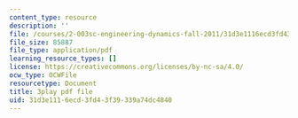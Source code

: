 ```yaml
---
content_type: resource
description: ''
file: /courses/2-003sc-engineering-dynamics-fall-2011/31d3e1116ecd3fd43f39339a74dc4840_63sIgMvBuEQ.pdf
file_size: 85887
file_type: application/pdf
learning_resource_types: []
license: https://creativecommons.org/licenses/by-nc-sa/4.0/
ocw_type: OCWFile
resourcetype: Document
title: 3play pdf file
uid: 31d3e111-6ecd-3fd4-3f39-339a74dc4840
---
```


